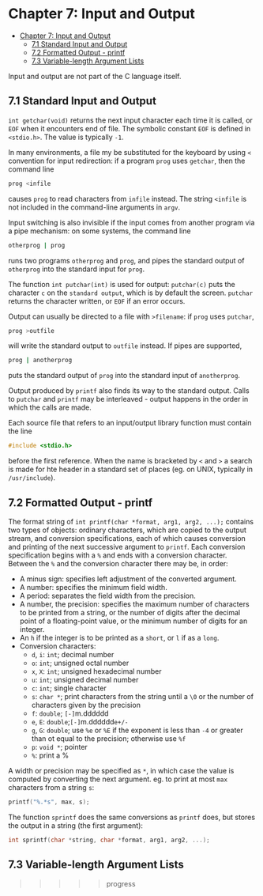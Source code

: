 # Chapter 7: Input and Output

- [Chapter 7: Input and Output](#chapter-7-input-and-output)
  - [7.1 Standard Input and Output](#71-standard-input-and-output)
  - [7.2 Formatted Output - printf](#72-formatted-output---printf)
  - [7.3 Variable-length Argument Lists](#73-variable-length-argument-lists)

Input and output are not part of the C language itself.

## 7.1 Standard Input and Output

`int getchar(void)` returns the next input character each time it is called, or
`EOF` when it encounters end of file. The symbolic constant `EOF` is defined in
`<stdio.h>`. The value is typically `-1`.

In many environments, a file my be substituted for the keyboard by using `<`
convention for input redirection: if a program `prog` uses `getchar`, then the
command line

```sh
prog <infile
```

causes `prog` to read characters from `infile` instead. The string `<infile` is
not included in the command-line arguments in `argv`.

Input switching is also invisible if the input comes from another program via a
pipe mechanism: on some systems, the command line

```sh
otherprog | prog
```

runs two programs `otherprog` and `prog`, and pipes the standard output of
`otherprog` into the standard input for `prog`.

The function `int putchar(int)` is used for output: `putchar(c)` puts the
character `c` on the `standard output`, which is by default the screen.
`putchar` returns the character written, or `EOF` if an error occurs.

Output can usually be directed to a file with `>filename`: if `prog` uses
`putchar`,

```sh
prog >outfile
```

will write the standard output to `outfile` instead. If pipes are supported,

```sh
prog | anotherprog
```

puts the standard output of `prog` into the standard input of `anotherprog`.

Output produced by `printf` also finds its way to the standard output. Calls to
`putchar` and `printf` may be interleaved - output happens in the order in which
the calls are made.

Each source file that refers to an input/output library function must contain
the line

```c
#include <stdio.h>
```

before the first reference. When the name is bracketed by `<` and `>` a search
is made for hte header in a standard set of places (eg. on UNIX, typically in
`/usr/include`).

## 7.2 Formatted Output - printf

The format string of `int printf(char *format, arg1, arg2, ...);` contains two
types of objects: ordinary characters, which are copied to the output stream,
and conversion specifications, each of which causes conversion and printing
of the next successive argument to `printf`. Each conversion specification
begins with a `%` and ends with a conversion character. Between the `%` and the
conversion character there may be, in order:

- A minus sign: specifies left adjustment of the converted argument.
- A number: specifies the minimum field width.
- A period: separates the field width from the precision.
- A number, the precision: specifies the maximum number of characters to be
  printed from a string, or the number of digits after the decimal point of a
  floating-point value, or the minimum number of digits for an integer.
- An `h` if the integer is to be printed as a `short`, or `l` if as a `long`.
- Conversion characters:
  - `d`, `i`: `int`; decimal number
  - `o`: `int`; unsigned octal number
  - `x`, `X`: `int`; unsigned hexadecimal number
  - `u`: `int`; unsigned decimal number
  - `c`: `int`; single character
  - `s`: `char *`; print characters from the string until a `\0` or the number
    of characters given by the precision
  - `f`: `double`; `[-]`m.dddddd
  - `e`, `E`: `double`;`[-]`m.dddddd`e+/-`
  - `g`, `G`: `double`; use `%e` or `%E` if the exponent is less than `-4` or
    greater than ot equal to the precision; otherwise use `%f`
  - `p`: `void *`; pointer
  - `%`: print a %

A width or precision may be specified as `*`, in which case the value is
computed by converting the next argument. eg. to print at most `max` characters
from a string `s`:

```c
printf("%.*s", max, s);
```

The function `sprintf` does the same conversions as `printf` does, but stores
the output in a string (the first argument):

```c
int sprintf(char *string, char *format, arg1, arg2, ...);
```

## 7.3 Variable-length Argument Lists

>>>>> progress
